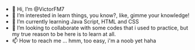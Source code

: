 - 👋 Hi, I’m @VictorFM7
- 👀 I’m interested in learn things, you know?, like, gimme your knowledge!
- 🌱 I’m currently learning Java Script, HTML and CSS
- 💞️ I’m looking to collaborate with some codes that i used to practice, but my true reason to be here is to learn at all.
- 📫 How to reach me ... hmm, too easy, i'm a noob yet haha

<!---
VictorFM7/VictorFM7 is a ✨ special ✨ repository because its `README.md` (this file) appears on your GitHub profile.
You can click the Preview link to take a look at your changes.
--->

